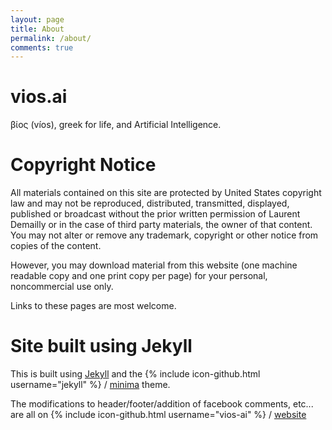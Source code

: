 ```yaml
---
layout: page
title: About
permalink: /about/
comments: true
---
```


# vios.ai
βίος (víos), greek for life, and Artificial Intelligence.

# Copyright Notice

All materials contained on this site are protected by United States copyright law and may not be reproduced, distributed, transmitted, displayed, published or broadcast without the prior written permission of Laurent Demailly or in the case of third party materials, the owner of that content. You may not alter or remove any trademark, copyright or other notice from copies of the content.

However, you may download material from this website (one machine readable copy and one print copy per page) for your personal, noncommercial use only.

Links to these pages are most welcome.

# Site built using Jekyll

This is built using [Jekyll](https://jekyllrb.com/) and the
{% include icon-github.html username="jekyll" %} /
[minima](https://github.com/jekyll/minima) theme.

The modifications to header/footer/addition of facebook comments, etc...
are all on {% include icon-github.html username="vios-ai" %} / [website](https://github.com/vios-ai/website/)
